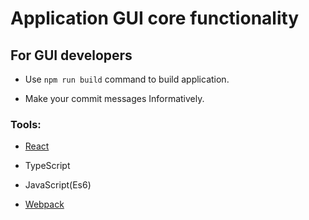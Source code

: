 # Application GUI core functionality

## For GUI developers
- Use `npm run build` command to build application.

- Make your commit messages Informatively.

### Tools:

- [React](https://reactjs.org/)

- TypeScript

- JavaScript(Es6)

- [Webpack](https://webpack.js.org/)

